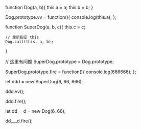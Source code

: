 function Dog(a, b){
	this.a = a;
    this.b = b;
}


Dog.prototype.vv = function(){
    console.log(this.a);
};


function SuperDog(a, b, c){
	this.c = c;
  
    // 重新指定 this
    Dog.call(this, a, b);
}

// 这里有问题
SuperDog.prototype = Dog.prototype;


SuperDog.prototype.fire = function(){
    console.log(666666);
};



let ddd = new SuperDog(6, 66, 666);

ddd.vv();

ddd.fire();


let dd___d = new Dog(6, 66);


dd___d.fire();